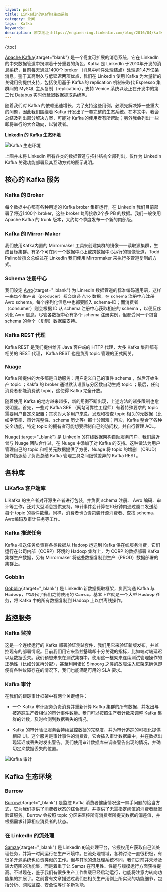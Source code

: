 ```yaml
---
layout: post
title: LinkedIn的Kafka生态系统
category: 业闻	
tags:  Kafka
keywords: 
description: 原文地址:https://engineering.linkedin.com/blog/2016/04/kafka-ecosystem-at-linkedin,<br>转载译文：http://geek.csdn.net/news/detail/71406
---
```

 
{:toc} 

 

[Apache Kafka](http://kafka.apache.org/){:target="blank"} 是一个高度可扩展的消息系统，它在 LinkedIn 的中央数据管道中扮演着十分重要的角色。Kafka 是 LinkedIn 于2010年开发的消息系统，目前每天通过1400个 broker （消息中间件处理结点）处理逾1.4万亿条消息。鉴于其高耐久与低延迟两项优点，我们在 LinkedIn 使用 Kafka 为大量新的关键用例提供支持，包括使用基于 Kafka 的 replication 机制来取代 Espresso 集群间的 MySQL 主从复制（replication），支持 Venice 系统以及正在开发中的第二代 Databus 实时低延迟数据抓取系统等。

随着我们对 Kafka 的依赖迅速增长，为了支持这些用例，必须先解决掉一些重大的问题，因此我们围绕着 Kafka 开发出了一套完整的生态系统。在本文中，我会总结及列出部分解决方案，可能对 Kafka 的使用者有所帮助；另外我会列出一些即将举行的大会动向，以饕读者。

**LinkedIn 的 Kafka 生态环境**


![Kafka 生态环境](/public/pic/kafka/kafka-cosystem.jpg)


上图并未将 LinkedIn 所有各类的数据管道与拓扑结构全部列出，仅作为 LinkedIn Kafka 关键功能部署及其互动方式的图示说明。

## 核心的 Kafka 服务

### Kafka 的 Broker

每个数据中心都有各种用途的 Kafka broker 集群运行，在 LinkedIn 我们目前部署了将近1400个 broker，这些 broker 每周接收2个多 PB 的数据。我们一般使用 Apache Kafka 的 trunk 版本，大约每个季度发布一个新的内部版。

### Kafka 的 Mirror-Maker

我们使用Kafka内置的 Mirrormaker 工具来创建集群的镜像——读取源集群，生成目标集群。有多个可在同一个数据中心上或跨数据中心运行的镜像管道，Todd Palino曾撰文总结过在 LinkedIn 我们使用 Mirrormaker 来执行多管道复制的方式。

### Schema 注册中心

我们设定 [Avro](https://avro.apache.org/){:target="_blank"} 为 LinkedIn 数据管道的标准编码通用语，这样一来每个生产者（producer）都会编译 Avro 数据，在 schema 注册中心注册 Avro schema，每个序列化信息中也都要嵌入 schema-ID；而消费者（consumer）则会根据 ID 从 schema 注册中心获取相应的 schema ，以便反序列化 Avro 信息。尽管各数据中心有多个 schema 注册实例，但都受同一个包含 schema 的单个（复制）数据库支持。

### Kafka REST 代理

Kafka REST 是我们提供给非 Java 客户端的 HTTP 代理，大多 Kafka 集群都有相关的 REST 代理， Kafka REST 也是负责 topic 管理的正式网关。

### Nuage

Kafka 所提供的大多都是自助服务：用户定义自己的事件 schema ，然后开始生产 topic ；Kakfa 的 broker 通过默认设置与分区数自动生成 topic ；最后，任何消费者都能消费该 topic，这使得 Kafka 完全开放。

随着使用 Kafka 的地方越来越多，新的用例不断出现，上述方法的诸多限制也愈发明显。首先，一些对 Kafka SRE （网站可靠性工程师）有着特殊要求的 topic 需要用户自定义配置；其次对大多用户来说，发现和检查 topic 相关的元数据（比如字节率、审计完整性、schema 历史等）都十分困难；再次，Kafka 整合了各种安全功能，特定 topic 的拥有者可能想要限制自己的访问权，并自行管理 ACL。

[Nuage](https://www.linkedin.com/pulse/invisible-infrastructure-alex-vauthey){:target="_blank"}  是 LinkedIn 的在线数据架构自助服务门户，我们最近曾与 Nuage 团队合作过，在 Nuage 中添加了对 Kafka 的支持。这种做法为用户管理自己的 topic 和相关元数据提供了方便，Nuage 将 topic 的增删 （CRUD）操作指派给了负责总结 Kafka 管理工具之间细微差异的 Kafka REST。

## 各种库

### LiKafka 客户端库

LiKafka 的生产者对开源生产者进行包装，并负责 schema 注册、 Avro 编码、审计等工作，还对大型消息提供支持。审计事件会计算在10分钟内通过窗口发送给每个 topic 的事件数量。同样，消费者也负责包装开源消费者、查找 schema、Avro编码及审计任务等工作。

### Kafka 推送任务

Kafka 推送任务负责将各类数据从 Hadoop 运送到 Kafka 供在线服务消费，它们运行在公司内部（CORP）环境的 Hadoop 集群上，为 CORP 的数据部署 Kafka 集群生产数据，另有 Mirrormaker 将这些数据复制到生产（PROD）数据部署的集群上。

### Gobblin

[Gobblin](https://github.com/linkedin/gobblin){:target="_blank"} 是 LinkedIn 新数据摄取框架，负责沟通 Kafka 与 Hadoop，它取代了我们之前使用的 Camus。基本上它就是一个大型 Hadoop 任务，将 Kafka 中的所有数据复制到 Hadoop 上以供离线操作。

## 监控服务

### Kafka 监控

这是一个连续运行的 Kafka 部署验证测试套件，我们用它来验证新版发布，并监控现有的部署情况。目前我们用它来监控基础却十分关键的指标，比如端对端延迟以及数据丢失。我们预想未来在测试集群中，使用这一框架来连续测试管理操作的正确性（比如分区再分配），甚至利用诸如 Simoorg 之类的故障注入框架来确保即便有各种故障存在的情况下，我们也能满足可用的 SLA 要求。

### Kafka 审计

在我们的跟踪审计框架中有两个关键组件：

- 一个 Kafka 审计服务负责消费并重新计算 Kafka 集群的所有数据，并发出与被追踪生产者相似的审计事件数量。我们可以按照生产者计数来调整 Kafka 集群的计数，及时检测到数据丢失的情况。

- Kafka 的审计验证服务会持续监控数据的完整度，并为审计追踪的可视化提供相应 UI。这个服务是审计事件的消费者，它会插入审计数据库中，并在数据出现延迟或丢失时发出警告。我们使用审计数据库来调查警告出现的情况，并确切定义数据丢失的位置。

![Kafka 审计](/public/pic/kafka/kafka-cosystem-2.jpg)

## Kafka 生态环境

### Burrow

[Burrow](https://github.com/linkedin/Burrow){:target="_blank"}  是监控 Kafka 消费者健康情况这一棘手问题的恰当方式，它为我们提供了消费者状态的综合概览，并提供了无需指定阈值的消费者延迟验证服务。Burrow 会按照 topic 分区来监控所有消费者所提交数据的偏差值，并根据需求计算相应消费者的状态。

### 在 LinkedIn 的流处理

[Samza](http://samza.apache.org/){:target="_blank"} 是 LinkedIn 的流处理平台，它授权用户获取自己流处理任务，并第一时间运行在生产环境中。在流处理领域，各种讨论一直很积极，有很多开源系统也负责类似的工作。但与其他的流处理系统不同，我们之前并未涉及较大范围的功能集，而是着重于让 Samza 在可用性、性能与规模运行方面获得提高。不过现在，鉴于我们有很多生产工作负载已经启动运行，也能将注意力转向功能集的扩展了。之前曾有文章描述过我们在相关生产用例上所实现的功能细节，包括分析、网站监控、安全性等许多新功能。